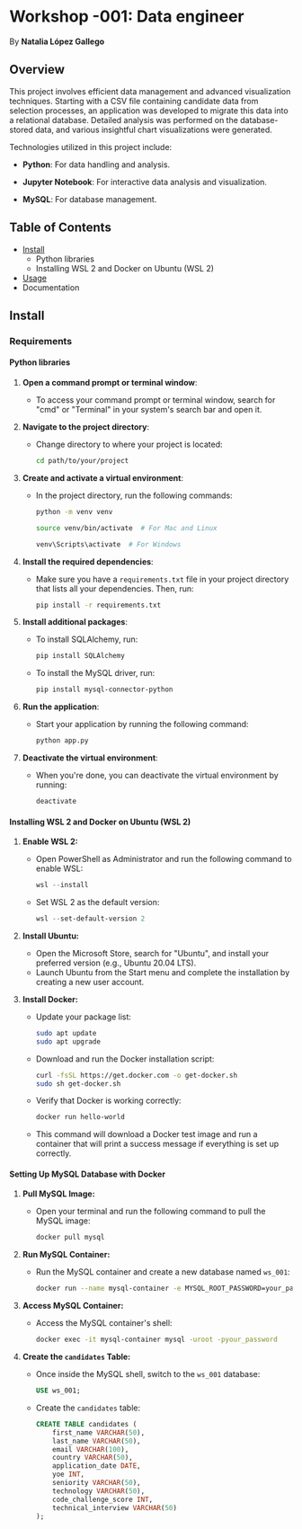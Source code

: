# Workshop -001: Data engineer
By **Natalia López Gallego**


## Overview

This project involves efficient data management and advanced visualization techniques. Starting with a CSV file containing candidate data from selection processes, an application was developed to migrate this data into a relational database. Detailed analysis was performed on the database-stored data, and various insightful chart visualizations were generated.

Technologies utilized in this project include:

-   **Python**: For data handling and analysis.
    
-   **Jupyter Notebook**: For interactive data analysis and visualization.
    
-   **MySQL**: For database management.

## Table of Contents

 - [Install](https://github.com/ntlg72/etl-ws-1?tab=readme-ov-file#install)
	 - Python libraries
	 - Installing WSL 2 and Docker on Ubuntu (WSL 2)
 - [Usage](https://github.com/ntlg72/etl-ws-1?tab=readme-ov-file#usage)
 - Documentation

## Install

### Requirements

#### Python libraries

1. **Open a command prompt or terminal window**:
   - To access your command prompt or terminal window, search for "cmd" or "Terminal" in your system's search bar and open it.

2. **Navigate to the project directory**:
   - Change directory to where your project is located:
     ```bash
     cd path/to/your/project
     ```

3. **Create and activate a virtual environment**:
   - In the project directory, run the following commands:
     ```bash
     python -m venv venv
     ```
     ```bash
     source venv/bin/activate  # For Mac and Linux
     ```
     ```bash
     venv\Scripts\activate  # For Windows
     ```

4. **Install the required dependencies**:
   - Make sure you have a `requirements.txt` file in your project directory that lists all your dependencies. Then, run:
     ```bash
     pip install -r requirements.txt
     ```

5. **Install additional packages**:
   - To install SQLAlchemy, run:
     ```bash
     pip install SQLAlchemy
     ```
   - To install the MySQL driver, run:
     ```bash
     pip install mysql-connector-python
     ```

6. **Run the application**:
   - Start your application by running the following command:
     ```bash
     python app.py
     ```

7. **Deactivate the virtual environment**:
   - When you're done, you can deactivate the virtual environment by running:
     ```bash
     deactivate
     ```



#### Installing WSL 2 and Docker on Ubuntu (WSL 2)

1. **Enable WSL 2:**
   - Open PowerShell as Administrator and run the following command to enable WSL:
     ```powershell
     wsl --install
     ```
   - Set WSL 2 as the default version:
     ```powershell
     wsl --set-default-version 2
     ```

2. **Install Ubuntu:**
   - Open the Microsoft Store, search for "Ubuntu", and install your preferred version (e.g., Ubuntu 20.04 LTS).
   - Launch Ubuntu from the Start menu and complete the installation by creating a new user account.

3. **Install Docker:**
   - Update your package list:
     ```bash
     sudo apt update
     sudo apt upgrade
     ```
   - Download and run the Docker installation script:
     ```bash
     curl -fsSL https://get.docker.com -o get-docker.sh
     sudo sh get-docker.sh
     ```
   - Verify that Docker is working correctly:
     ```bash
     docker run hello-world
     ```
   - This command will download a Docker test image and run a container that will print a success message if everything is set up correctly.

#### Setting Up MySQL Database with Docker

1. **Pull MySQL Image:**
   - Open your terminal and run the following command to pull the MySQL image:
     ```bash
     docker pull mysql
     ```

2. **Run MySQL Container:**
   - Run the MySQL container and create a new database named `ws_001`:
     ```bash
     docker run --name mysql-container -e MYSQL_ROOT_PASSWORD=your_password -e MYSQL_DATABASE=ws_001 -p 3306:3306 -d mysql
     ```

3. **Access MySQL Container:**
   - Access the MySQL container's shell:
     ```bash
     docker exec -it mysql-container mysql -uroot -pyour_password
     ```

4. **Create the `candidates` Table:**
   - Once inside the MySQL shell, switch to the `ws_001` database:
     ```sql
     USE ws_001;
     ```
   - Create the `candidates` table:
     ```sql
     CREATE TABLE candidates (
         first_name VARCHAR(50),
         last_name VARCHAR(50),
         email VARCHAR(100),
         country VARCHAR(50),
         application_date DATE,
         yoe INT,
         seniority VARCHAR(50),
         technology VARCHAR(50),
         code_challenge_score INT,
         technical_interview VARCHAR(50)
     );
     ```
